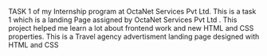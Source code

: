 TASK 1 of my Internship program at OctaNet Services Pvt Ltd.
This is a task 1 which is a landing Page assigned by OctaNet Services Pvt Ltd .
This project helped me learn a lot about frontend work and new HTML and CSS properties. 
This is a Travel agency advertisment landing page designed with HTML and CSS 
